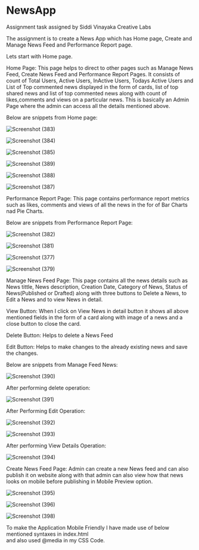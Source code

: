 # NewsApp

Assignment  task assigned by Siddi Vinayaka Creative Labs

The assignment is to create a News App which has Home page, Create and Manage News Feed and Performance Report page. 

Lets start with Home page.

Home Page:
This page helps to direct to other pages such as Manage News Feed, Create News Feed and Performance Report Pages. It consists of count of Total Users, Active Users, InActive Users, Todays Active Users and List of Top commented news displayed in the form of cards, list of top shared news and list of top commented news along with count of likes,comments and views on a particular news.
This is basically an Admin Page where the admin can access all the details mentioned above.

Below are snippets from Home page:

![Screenshot (383)](https://github.com/MayanaHebakhanam/NewsApp/assets/76441726/294d6ad3-38bd-446d-b9fa-f5ce639a03e8)

![Screenshot (384)](https://github.com/MayanaHebakhanam/NewsApp/assets/76441726/ee73c1cf-4585-4757-aadc-0b1288bcf463)

![Screenshot (385)](https://github.com/MayanaHebakhanam/NewsApp/assets/76441726/852c0da6-adf9-4a8e-8f01-c165c5df538c)

![Screenshot (389)](https://github.com/MayanaHebakhanam/NewsApp/assets/76441726/c78e9252-f80b-45dc-9bf9-81c06a2e1910)

![Screenshot (388)](https://github.com/MayanaHebakhanam/NewsApp/assets/76441726/8e6106d6-d247-4242-988c-18ad53e6da7d)

![Screenshot (387)](https://github.com/MayanaHebakhanam/NewsApp/assets/76441726/a0f63f78-47cf-4e6c-b93d-72fc97b0ce75)




Performance Report Page:
This page contains performance report metrics such as likes, comments and views of all the news in the for of Bar Charts nad Pie Charts.

Below are snippets from Performance Report Page:

![Screenshot (382)](https://github.com/MayanaHebakhanam/NewsApp/assets/76441726/5a706e59-b71d-48ac-ade3-03dcc94fe071)

![Screenshot (381)](https://github.com/MayanaHebakhanam/NewsApp/assets/76441726/29d0093f-0644-4fd4-8f89-122b4246374f)

![Screenshot (377)](https://github.com/MayanaHebakhanam/NewsApp/assets/76441726/6b7a665d-1bff-4005-add8-1c693c09bcbe)

![Screenshot (379)](https://github.com/MayanaHebakhanam/NewsApp/assets/76441726/480076e3-a52d-47a2-9f85-8fa552fabd4f)

Manage News Feed Page:
This page contains all the news details such as News tittle, News description, Creation Date, Category of News, Status of News(Published or Drafted) along with three buttons to Delete a News, to Edit a News and to view News in detail.

View Button:
When I click on View News in detail button it shows all above mentioned fields in the form of a card along with image of a news and a close button to close the card. 

Delete Button:
Helps to delete a News Feed

Edit Button:
Helps to make changes to the already existing news and save the changes.

Below are snippets from Manage Feed News:

![Screenshot (390)](https://github.com/MayanaHebakhanam/NewsApp/assets/76441726/62c8d95f-d1b8-497b-8024-18c34ae1a53e)

After performing delete operation:

![Screenshot (391)](https://github.com/MayanaHebakhanam/NewsApp/assets/76441726/b145668d-121b-4578-9c01-498687673a42)

After Performing Edit Operation:

![Screenshot (392)](https://github.com/MayanaHebakhanam/NewsApp/assets/76441726/9a482dd0-eb76-411e-a82e-8d7689250462)

![Screenshot (393)](https://github.com/MayanaHebakhanam/NewsApp/assets/76441726/bf7d67a8-9595-45eb-919c-8bf41378701d)

After performing View Details Operation:

![Screenshot (394)](https://github.com/MayanaHebakhanam/NewsApp/assets/76441726/66f40fae-f316-4d98-bd4f-fa81666757e4)

Create News Feed Page:
Admin can create a new News feed and can also publish it on website along with that admin can also view how that news looks on mobile before publishing in Mobile Preview option.

![Screenshot (395)](https://github.com/MayanaHebakhanam/NewsApp/assets/76441726/f2baa33c-11ca-439a-906b-c9468d07edfe)

![Screenshot (396)](https://github.com/MayanaHebakhanam/NewsApp/assets/76441726/76f83638-98c0-42c1-a8bc-9ae5b7e0830d)

![Screenshot (398)](https://github.com/MayanaHebakhanam/NewsApp/assets/76441726/7492a965-6f24-47df-96f8-ab2093f14990)

To make the Application Mobile Friendly I have made use of below mentioned syntaxes in index.html
    <meta name="viewport" content="width=device-width, initial-scale=1.0">  
and also used @media in my CSS Code.

























